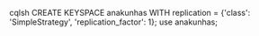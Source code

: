 cqlsh
CREATE KEYSPACE anakunhas WITH replication = {'class': 'SimpleStrategy', 'replication_factor': 1};
use anakunhas;

